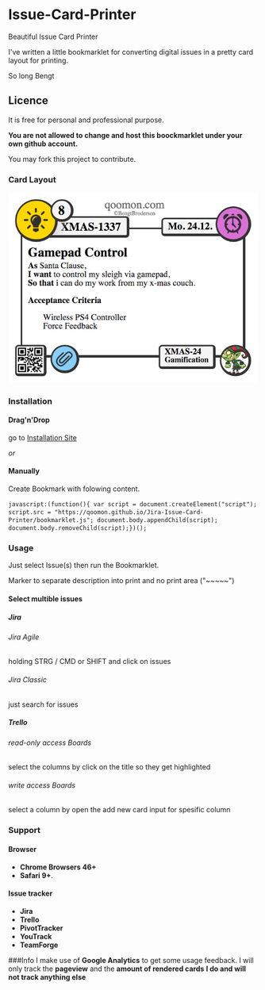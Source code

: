 # Issue-Card-Printer
Beautiful Issue Card Printer

I've written a little bookmarklet for converting digital issues in a pretty card layout for printing.

So long
Bengt

## Licence
It is free for personal and professional purpose.

**You are not allowed to change and host this boockmarklet under your own github account.**

You may fork this project to contribute.

### Card Layout
![Card Layout](CardExample.png)

### Installation
#### Drag'n'Drop
go to [Installation Site](https://qoomon.github.io/Jira-Issue-Card-Printer/bookmarkInstallation.html)

*or*

#### Manually
Create Bookmark with folowing content.
```
javascript:(function(){ var script = document.createElement("script"); script.src = "https://qoomon.github.io/Jira-Issue-Card-Printer/bookmarklet.js"; document.body.appendChild(script); document.body.removeChild(script);})();
```

### Usage
Just select Issue(s) then run the Bookmarklet.

Marker to separate description into print and no print area ("~~~~~")

#### Select multible issues
##### Jira
###### Jira Agile
holding STRG / CMD or SHIFT and click on issues
###### Jira Classic
just search for issues
##### Trello
###### read-only access Boards 
select the columns by click on the title so they get highlighted
###### write access Boards 
select a column by open the add new card input for spesific column


### Support
#### Browser
* **Chrome Browsers 46+**
* **Safari 9+**.

#### Issue tracker
* **Jira**
* **Trello**
* **PivotTracker**
* **YouTrack**
* **TeamForge**

###Info
I make use of **Google Analytics** to get some usage feedback.
I will only track the **pageview** and the **amount of rendered cards**
**I do and will not track anything else**
